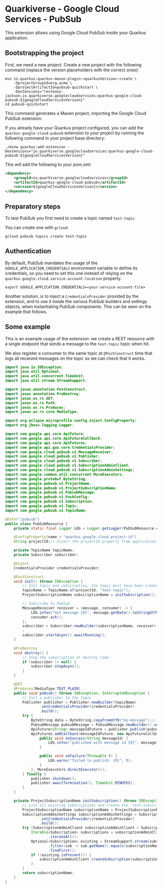 # Quarkiverse - Google Cloud Services - PubSub

This extension allows using Google Cloud PubSub inside your Quarkus application.

## Bootstrapping the project

First, we need a new project. Create a new project with the following command (replace the version placeholders with the correct ones):

```shell script
mvn io.quarkus:quarkus-maven-plugin:<quarkusVersion>:create \
    -DprojectGroupId=org.acme \
    -DprojectArtifactId=pubsub-quickstart \
    -Dextensions="resteasy-jackson,io.quarkiverse.googlecloudservices:quarkus-google-cloud-pubsub:${googleCloudServicesVersion}"
cd pubsub-quickstart
```

This command generates a Maven project, importing the Google Cloud PubSub extension.

If you already have your Quarkus project configured, you can add the `quarkus-google-cloud-pubsub` extension to your project by running the following command in your project base directory:
```shell script
./mvnw quarkus:add-extension -Dextensions="io.quarkiverse.googlecloudservices:quarkus-google-cloud-pubsub:${googleCloudServicesVersion}"
```

This will add the following to your pom.xml:

```xml
<dependency>
    <groupId>io.quarkiverse.googlecloudservices</groupId>
    <artifactId>quarkus-google-cloud-pubsub</artifactId>
    <version>${googleCloudServicesVersion}</version>
</dependency>
```

## Preparatory steps

To test PubSub you first need to create a topic named `test-topic`

You can create one with `gcloud`:

```
gcloud pubsub topics create test-topic
```

## Authentication

By default, PubSub mandates the usage of the `GOOGLE_APPLICATION_CREDENTIALS` environment variable to define its credentials, so
you need to set this one instead of relying on the `quarkus.google.cloud.service-account-location` property. 

```
export GOOGLE_APPLICATION_CREDENTIALS=<your-service-account-file>
```

Another solution, is to inject a `CredentialsProvider` provided by the extension, and to use it inside the various PubSub 
builders and settings objects, when instantiating PubSub components. This can be seen on the example that follows.

## Some example

This is an example usage of the extension: we create a REST resource with a single endpoint that sends a message to the `test-topic` topic when hit.

We also register a consumer to the same topic at `@PostConstruct` time that logs all received messages on the topic so we can check that it works.

```java
import java.io.IOException;
import java.util.Optional;
import java.util.concurrent.TimeUnit;
import java.util.stream.StreamSupport;

import javax.annotation.PostConstruct;
import javax.annotation.PreDestroy;
import javax.ws.rs.GET;
import javax.ws.rs.Path;
import javax.ws.rs.Produces;
import javax.ws.rs.core.MediaType;

import org.eclipse.microprofile.config.inject.ConfigProperty;
import org.jboss.logging.Logger;

import com.google.api.core.ApiFuture;
import com.google.api.core.ApiFutureCallback;
import com.google.api.core.ApiFutures;
import com.google.api.gax.core.CredentialsProvider;
import com.google.cloud.pubsub.v1.MessageReceiver;
import com.google.cloud.pubsub.v1.Publisher;
import com.google.cloud.pubsub.v1.Subscriber;
import com.google.cloud.pubsub.v1.SubscriptionAdminClient;
import com.google.cloud.pubsub.v1.SubscriptionAdminSettings;
import com.google.common.util.concurrent.MoreExecutors;
import com.google.protobuf.ByteString;
import com.google.pubsub.v1.ProjectName;
import com.google.pubsub.v1.ProjectSubscriptionName;
import com.google.pubsub.v1.PubsubMessage;
import com.google.pubsub.v1.PushConfig;
import com.google.pubsub.v1.Subscription;
import com.google.pubsub.v1.Topic;
import com.google.pubsub.v1.TopicName;

@Path("/pubsub")
public class PubSubResource {
    private static final Logger LOG = Logger.getLogger(PubSubResource.class);

    @ConfigProperty(name = "quarkus.google.cloud.project-id")
    String projectId;// Inject the projectId property from application.properties

    private TopicName topicName;
    private Subscriber subscriber;

    @Inject
    CredentialsProvider credentialsProvider;

    @PostConstruct
    void init() throws IOException {
        // Init topic and subscription, the topic must have been created before
        topicName = TopicName.of(projectId, "test-topic");
        ProjectSubscriptionName subscriptionName = initSubscription();

        // Subscribe to PubSub
        MessageReceiver receiver = (message, consumer) -> {
            LOG.infov("Got message {0}", message.getData().toStringUtf8());
            consumer.ack();
        };
        subscriber = Subscriber.newBuilder(subscriptionName, receiver).build();
        ;
        subscriber.startAsync().awaitRunning();
    }

    @PreDestroy
    void destroy() {
        // Stop the subscription at destroy time
        if (subscriber != null) {
            subscriber.stopAsync();
        }
    }

    @GET
    @Produces(MediaType.TEXT_PLAIN)
    public void pubsub() throws IOException, InterruptedException {
        // Init a publisher to the topic
        Publisher publisher = Publisher.newBuilder(topicName)
                .setCredentialsProvider(credentialsProvider)
                .build();
        try {
            ByteString data = ByteString.copyFromUtf8("my-message");// Create a new message
            PubsubMessage pubsubMessage = PubsubMessage.newBuilder().setData(data).build();
            ApiFuture<String> messageIdFuture = publisher.publish(pubsubMessage);// Publish the message
            ApiFutures.addCallback(messageIdFuture, new ApiFutureCallback<String>() {// Wait for message submission and log the result
                public void onSuccess(String messageId) {
                    LOG.infov("published with message id {0}", messageId);
                }

                public void onFailure(Throwable t) {
                    LOG.warnv("failed to publish: {0}", t);
                }
            }, MoreExecutors.directExecutor());
        } finally {
            publisher.shutdown();
            publisher.awaitTermination(1, TimeUnit.MINUTES);
        }
    }

    private ProjectSubscriptionName initSubscription() throws IOException {
        // List all existing subscriptions and create the 'test-subscription' if needed
        ProjectSubscriptionName subscriptionName = ProjectSubscriptionName.of(projectId, "test-subscription");
        SubscriptionAdminSettings subscriptionAdminSettings = SubscriptionAdminSettings.newBuilder()
                .setCredentialsProvider(credentialsProvider)
                .build();
        try (SubscriptionAdminClient subscriptionAdminClient = SubscriptionAdminClient.create(subscriptionAdminSettings)) {
            Iterable<Subscription> subscriptions = subscriptionAdminClient.listSubscriptions(ProjectName.of(projectId))
                    .iterateAll();
            Optional<Subscription> existing = StreamSupport.stream(subscriptions.spliterator(), false)
                    .filter(sub -> sub.getName().equals(subscriptionName.toString()))
                    .findFirst();
            if (!existing.isPresent()) {
                subscriptionAdminClient.createSubscription(subscriptionName, topicName, PushConfig.getDefaultInstance(), 0);
            }
        }
        return subscriptionName;
    }
}
```
